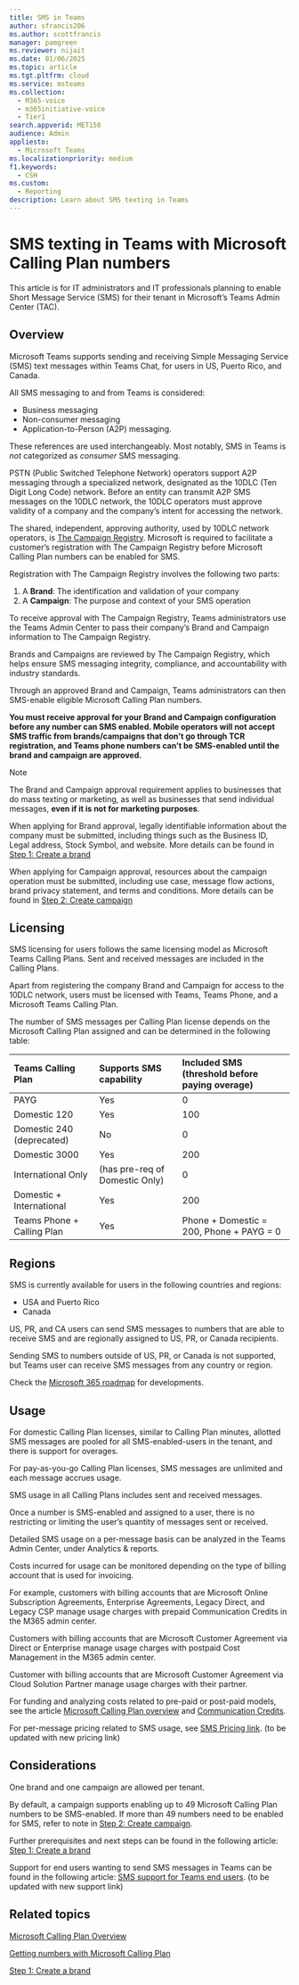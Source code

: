 ```yaml
---
title: SMS in Teams
author: sfrancis206
ms.author: scottfrancis
manager: pamgreen
ms.reviewer: nijait
ms.date: 01/06/2025
ms.topic: article
ms.tgt.pltfrm: cloud
ms.service: msteams
ms.collection:
  - M365-voice
  - m365initiative-voice
  - Tier1
search.appverid: MET150
audience: Admin
appliesto:
  - Microsoft Teams
ms.localizationpriority: medium
f1.keywords:
  - CSH
ms.custom:
  - Reporting
description: Learn about SMS texting in Teams
---
```


# SMS texting in Teams with Microsoft Calling Plan numbers

This article is for IT administrators and IT professionals planning to enable Short Message Service (SMS) for their tenant in Microsoft’s Teams Admin Center (TAC).

## Overview

Microsoft Teams supports sending and receiving Simple Messaging Service (SMS) text messages within Teams Chat, for users in US, Puerto Rico, and Canada.

All SMS messaging to and from Teams is considered:

- Business messaging
- Non-consumer messaging
- Application-to-Person (A2P) messaging.

These references are used interchangeably. Most notably, SMS in Teams is *not* categorized as *consumer* SMS messaging.

PSTN (Public Switched Telephone Network) operators support A2P messaging through a specialized network, designated as the 10DLC (Ten Digit Long Code) network. Before an entity can transmit A2P SMS messages on the 10DLC network, the 10DLC operators must approve validity of a company and the company’s intent for accessing the network.

The shared, independent, approving authority, used by 10DLC network operators, is [The Campaign Registry](https://www.campaignregistry.com/about/). Microsoft is required to facilitate a customer’s registration with The Campaign Registry before Microsoft Calling Plan numbers can be enabled for SMS.

Registration with The Campaign Registry involves the following two parts:

1. A **Brand**: The identification and validation of your company
2. A **Campaign**: The purpose and context of your SMS operation

To receive approval with The Campaign Registry, Teams administrators use the Teams Admin Center to pass their company’s Brand and Campaign information to The Campaign Registry.

Brands and Campaigns are reviewed by The Campaign Registry, which helps ensure SMS messaging integrity, compliance, and accountability with industry standards.

Through an approved Brand and Campaign, Teams administrators can then SMS-enable eligible Microsoft Calling Plan numbers.

**You must receive approval for your Brand and Campaign configuration before any number can SMS enabled. Mobile operators will not accept SMS traffic from brands/campaigns that don't go through TCR registration, and Teams phone numbers can’t be SMS-enabled until the brand and campaign are approved.**

> [!NOTE]
> The Brand and Campaign approval requirement applies to businesses that do mass texting or marketing, as well as businesses that send individual messages, **even if it is not for marketing purposes**.

When applying for Brand approval, legally identifiable information about the company must be submitted, including things such as the  Business ID, Legal address, Stock Symbol, and website. More details can be found in [Step 1: Create a brand](sms-setup-brand.md)

When applying for Campaign approval, resources about the campaign operation must be submitted, including use case, message flow actions, brand privacy statement, and terms and conditions.
More details can be found in [Step 2: Create campaign](sms-setup-campaign.md)

## Licensing

SMS licensing for users follows the same licensing model as Microsoft Teams Calling Plans. Sent and received messages are included in the Calling Plans.

Apart from registering the company Brand and Campaign for access to the 10DLC network, users must be licensed with Teams, Teams Phone, and a Microsoft Teams Calling Plan.

The number of SMS messages per Calling Plan license depends on the Microsoft Calling Plan assigned and can be determined in the following table:

|Teams Calling Plan | Supports SMS capability |Included SMS (threshold before paying overage) |
|:-----|:-----|:-----|
|PAYG |Yes |0 |
|Domestic 120 |Yes |100|
|Domestic 240 (deprecated) |No | 0 |
|Domestic 3000 |Yes |200 |
|International Only |(has pre-req of Domestic Only) |0 |
|Domestic + International |Yes | 200 |
|Teams Phone + Calling Plan |Yes |Phone + Domestic = 200, Phone + PAYG = 0 |

## Regions

SMS is currently available for users in the following countries and regions:

- USA and Puerto Rico
- Canada

US, PR, and CA users can send SMS messages to numbers that are able to receive SMS and are regionally assigned to US, PR, or Canada recipients.

Sending SMS to numbers outside of US, PR, or Canada is not supported, but Teams user can receive SMS messages from any country or region.

Check the [Microsoft 365 roadmap](https://www.microsoft.com/microsoft-365/roadmap) for developments.

## Usage

For domestic Calling Plan licenses, similar to Calling Plan minutes, allotted SMS messages are pooled for all SMS-enabled-users in the tenant, and there is support for overages.

For pay-as-you-go Calling Plan licenses, SMS messages are unlimited and each message accrues usage.

SMS usage in all Calling Plans includes sent and received messages.

Once a number is SMS-enabled and assigned to a user, there is no restricting or limiting the user’s quantity of messages sent or received.

Detailed SMS usage on a per-message basis can be analyzed in the Teams Admin Center, under Analytics & reports.

Costs incurred for usage can be monitored depending on the type of billing account that is used for invoicing.

For example, customers with billing accounts that are Microsoft Online Subscription Agreements, Enterprise Agreements, Legacy Direct, and Legacy CSP manage usage charges with prepaid Communication Credits in the M365 admin center.

Customers with billing accounts that are Microsoft Customer Agreement via Direct or Enterprise manage usage charges with postpaid Cost Management in the M365 admin center.

Customer with billing accounts that are Microsoft Customer Agreement via Cloud Solution Partner manage usage charges with their partner.

For funding and analyzing costs related to pre-paid or post-paid models, see the article [Microsoft Calling Plan overview](calling-plan-overview.md) and [Communication Credits](what-are-communications-credits.md).

For per-message pricing related to SMS usage, see [SMS Pricing link](https://www.microsoft.com/microsoft-teams/microsoft-teams-phone). (to be updated with new pricing link)

## Considerations

One brand and one campaign are allowed per tenant.

By default, a campaign supports enabling up to 49 Microsoft Calling Plan numbers to be SMS-enabled. If more than 49 numbers need to be enabled for SMS, refer to note in [Step 2: Create campaign](sms-setup-campaign.md).

Further prerequisites and next steps can be found in the following article: [Step 1: Create a brand](sms-setup-brand.md)

Support for end users wanting to send SMS messages in Teams can be found in the following article: [SMS support for Teams end users](https://support.microsoft.com/office/first-things-to-know-about-chats-in-microsoft-teams-88ed0a06-6b59-43a3-8cf7-40c01f2f92f2). (to be updated with new support link)

## Related topics

[Microsoft Calling Plan Overview](calling-plan-overview.md)

[Getting numbers with Microsoft Calling Plan](manage-phone-numbers-landing-page.md)

[Step 1: Create a brand](sms-setup-brand.md)
